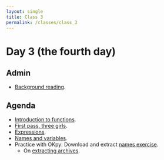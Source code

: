 ```yaml
---
layout: single
title: Class 3
permalink: /classes/class_3
---
```


# Day 3 (the fourth day)

## Admin

* [Background reading](../background_reading).

## Agenda

* [Introduction to functions](../chapters/02/functions).
* [First pass, three girls](../chapters/02/first_pass_three_girls).
* [Expressions](../chapters/02/Expressions).
* [Names and variables](../chapters/02/Names).
* Practice with OKpy: Download and extract [names
  exercise](../exercises/basic_names.zip).
  * On [extracting archives](../extracting).
